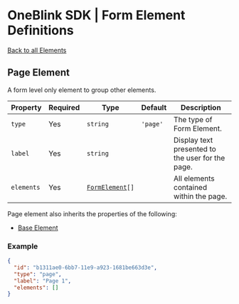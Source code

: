 # OneBlink SDK | Form Element Definitions

[Back to all Elements](../README.md)

## Page Element

A form level only element to group other elements.

| Property   | Required | Type                             | Default  | Description                                      |
| ---------- | -------- | -------------------------------- | -------- | ------------------------------------------------ |
| `type`     | Yes      | `string`                         | `'page'` | The type of Form Element.                        |
| `label`    | Yes      | `string`                         |          | Display text presented to the user for the page. |
| `elements` | Yes      | [`FormElement`](./README.md)`[]` |          | All elements contained within the page.          |

Page element also inherits the properties of the following:

-   [Base Element](./base-element.md)

### Example

```JSON
{
  "id": "b1311ae0-6bb7-11e9-a923-1681be663d3e",
  "type": "page",
  "label": "Page 1",
  "elements": []
}
```
